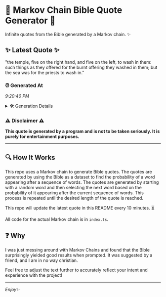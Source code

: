# 📖 Markov Chain Bible Quote Generator 📖

Infinite quotes from the Bible generated by a Markov chain. ✨

## ✨ Latest Quote ✨
"the temple, five on the right hand, and five on the left, to wash in them: such things as they offered for the burnt offering they washed in them; but the sea was for the priests to wash in."

### ⏰ Generated At
*9:20:40 PM*

<details>
    <summary>🛠️ Generation Details</summary>
    <p>
        <strong>🌱 Seed:</strong> the<br>
        <strong>🔄 Iterations:</strong> 38<br>
        <strong>📜 Context History:</strong><br>[ the ]: temple,<br>[ the, temple, ]: five<br>[ the, temple,, five ]: on<br>[ the, temple,, five, on ]: the<br>[ the, temple,, five, on, the ]: right<br>[ the, temple,, five, on, the, right ]: hand,<br>[ temple,, five, on, the, right, hand, ]: and<br>[ five, on, the, right, hand,, and ]: five<br>[ on, the, right, hand,, and, five ]: on<br>[ the, right, hand,, and, five, on ]: the<br>[ right, hand,, and, five, on, the ]: left,<br>[ hand,, and, five, on, the, left, ]: to<br>[ and, five, on, the, left,, to ]: wash<br>[ five, on, the, left,, to, wash ]: in<br>[ on, the, left,, to, wash, in ]: them:<br>[ the, left,, to, wash, in, them: ]: such<br>[ left,, to, wash, in, them:, such ]: things<br>[ to, wash, in, them:, such, things ]: as<br>[ wash, in, them:, such, things, as ]: they<br>[ in, them:, such, things, as, they ]: offered<br>[ them:, such, things, as, they, offered ]: for<br>[ such, things, as, they, offered, for ]: the<br>[ things, as, they, offered, for, the ]: burnt<br>[ as, they, offered, for, the, burnt ]: offering<br>[ they, offered, for, the, burnt, offering ]: they<br>[ offered, for, the, burnt, offering, they ]: washed<br>[ for, the, burnt, offering, they, washed ]: in<br>[ the, burnt, offering, they, washed, in ]: them;<br>[ burnt, offering, they, washed, in, them; ]: but<br>[ offering, they, washed, in, them;, but ]: the<br>[ they, washed, in, them;, but, the ]: sea<br>[ washed, in, them;, but, the, sea ]: was<br>[ in, them;, but, the, sea, was ]: for<br>[ them;, but, the, sea, was, for ]: the<br>[ but, the, sea, was, for, the ]: priests<br>[ the, sea, was, for, the, priests ]: to<br>[ sea, was, for, the, priests, to ]: wash<br>[ was, for, the, priests, to, wash ]: in.<br>
    </p>
</details>

### ⚠️ Disclaimer ⚠️
**This quote is generated by a program and is not to be taken seriously. It is purely for entertainment purposes.**

---

## 🔍 How It Works

This repo uses a Markov chain to generate Bible quotes. The quotes are generated by using the Bible as a dataset to find the probability of a word appearing after a sequence of words. The quotes are generated by starting with a random word and then selecting the next word based on the probability of it appearing after the current sequence of words. This process is repeated until the desired length of the quote is reached.

This repo will update the latest quote in this README every 10 minutes. ⏳

All code for the actual Markov chain is in `index.ts`.

## ❓ Why

I was just messing around with Markov Chains and found that the Bible surprisingly yielded good results when prompted. 
It was suggested by a friend, and I am in no way christian.

Feel free to adjust the text further to accurately reflect your intent and experience with the project!

---

*Enjoy*✨
